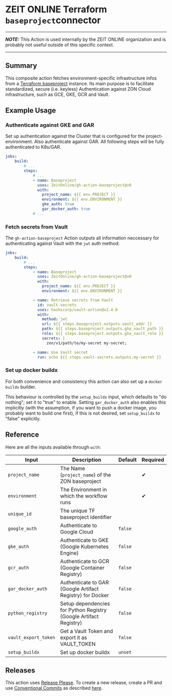 # ZEIT ONLINE Terraform ``baseproject``connector

---

**_NOTE:_** This Action is used internally by the ZEIT ONLINE organization and is probably not useful outside of this specific context.

---

## Summary

This composite action fetches environment-specific infrastructure infos from a [Terraform baseproject](https://github.com/ZeitOnline/terraform-modules-baseproject) instance. Its main purpose is to facilitate standardized, secure (i.e. keyless) Authentication against ZON Cloud infrastructure, such as GCE, GKE, GCR and Vault.


## Example Usage


### Authenticate against GKE and GAR

Set up authentication against the Cluster that is configured for the project-environment.
Also authenticate against GAR. All following steps will be fully authenticated to K8s/GAR.

```yaml
jobs:
    build:
        # ...
        steps:
            # ...
            - name: Baseproject
              uses: ZeitOnline/gh-action-baseproject@v0
              with:
                project_name: ${{ env.PROJECT }}
                environment: ${{ env.ENVIRONMENT }}
                gke_auth: true
                gar_docker_auth: true
            # ...
```

### Fetch secrets from Vault

The `gh-action-baseproject` Action outputs all information neccessary for authenticating against Vault with the
`jwt` auth method:

```yaml
jobs:
    build:
        # ...
        steps:
            - name: Baseproject
              uses: ZeitOnline/gh-action-baseproject@v0
              with:
                project_name: ${{ env.PROJECT }}
                environment: ${{ env.ENVIRONMENT }}

            - name: Retrieve secrets from Vault
              id: vault-secrets
              uses: hashicorp/vault-action@v2.4.0
              with:
                method: jwt
                url: ${{ steps.baseproject.outputs.vault_addr }}
                path: ${{ steps.baseproject.outputs.gha_vault_path }}
                role: ${{ steps.baseproject.outputs.gha_vault_role }}
                secrets: |
                  zon/v1/path/to/my-secret my-secret;

            - name: Use Vault secret
              run: echo ${{ steps.vault-secrets.outputs.my-secret }}
```


### Set up docker buildx

For both convenience and consistency this action can also set up a `docker buildx` builder.

This behaviour is controlled by the `setup_buildx` input, which defaults to "do nothing";
set it to "true" to enable.
Setting `gar_docker_auth` also enables this implicitly
(with the assumption, if you want to push a docker image, you probably want to build one first),
if this is not desired, set `setup_buildx` to "false" explicitly.


## Reference

Here are all the inputs available through `with`:

| Input                | Description                                                                       | Default | Required |
| -------------------- | --------------------------------------------------------------------------------- | ------- | -------- |
| `project_name`       | The Name (`project_name`) of the ZON baseproject                                  |         | ✔        |
| `environment`        | The Environment in which the workflow runs                                        |         | ✔        |
| `unique_id`          | The unique TF baseproject identifier                                              |         |          |
| `google_auth`        | Authenticate to Google Cloud                                                      | `false` |          |
| `gke_auth`           | Authenticate to GKE (Google Kubernetes Engine)                                    | `false` |          |
| `gcr_auth`           | Authenticate to GCR (Google Container Registry)                                   | `false` |          |
| `gar_docker_auth`    | Authenticate to GAR (Google Artifact Registry) for Docker                         | `false` |          |
| `python_registry`    | Setup dependencies for Python Registry (Google Artifact Registry)                 | `false` |          |
| `vault_export_token` | Get a Vault Token and export it as VAULT_TOKEN                                    | `false` |          |
| `setup_buildx`       | Set up docker buildx                                                              | `unset` |          |


## Releases

This action uses [Release Please](https://github.com/googleapis/release-please-action). To create a new release, create a PR and use [Conventional Commits](https://www.conventionalcommits.org/en/v1.0.0/) as described [here](https://docs.zeit.de/ops/terraform-infra/terraform/repos.html#modulversionierung).
